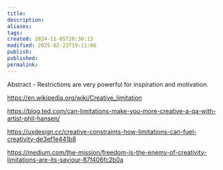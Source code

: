 ```yaml
---
title: 
description: 
aliases: 
tags: 
created: 2024-11-05T20:30:13
modified: 2025-02-23T19:11:06
publish: 
published: 
permalink: 
---
```


Abstract - Restrictions are very powerful for inspiration and motivation.



https://en.wikipedia.org/wiki/Creative_limitation

https://blog.ted.com/can-limitations-make-you-more-creative-a-qa-with-artist-phil-hansen/


https://uxdesign.cc/creative-constraints-how-limitations-can-fuel-creativity-de3ef1e441b8


https://medium.com/the-mission/freedom-is-the-enemy-of-creativity-limitations-are-its-saviour-87f406fc2b0a
